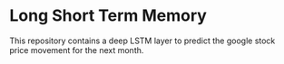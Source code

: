 # Long Short Term Memory

This repository contains a deep LSTM layer to predict the google stock price movement for the next month. 